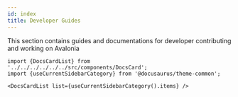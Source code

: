 ```yaml
---
id: index
title: Developer Guides
---
```

This section contains guides and documentations for developer contributing and working on Avalonia

```mdx-code-block
import {DocsCardList} from '../../../../../../src/components/DocsCard';
import {useCurrentSidebarCategory} from '@docusaurus/theme-common';

<DocsCardList list={useCurrentSidebarCategory().items} />
```